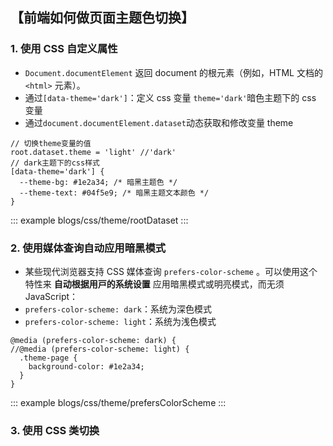 ## 【前端如何做⻚⾯主题⾊切换】

### 1. 使⽤ CSS ⾃定义属性

- `Document.documentElement` 返回 document 的根元素（例如，HTML 文档的 `<html>` 元素）。
- 通过`[data-theme='dark']`：定义 css 变量 `theme='dark'`暗色主题下的 css 变量
- 通过`document.documentElement.dataset`动态获取和修改变量 theme

```js{1,4}
// 切换theme变量的值
root.dataset.theme = 'light' //'dark'
// dark主题下的css样式
[data-theme='dark'] {
  --theme-bg: #1e2a34; /* 暗⿊主题⾊ */
  --theme-text: #04f5e9; /* 暗⿊主题⽂本颜⾊ */
}
```

::: example
blogs/css/theme/rootDataset
:::

### 2. 使⽤媒体查询⾃动应⽤暗⿊模式

- 某些现代浏览器⽀持 CSS 媒体查询 `prefers-color-scheme` 。可以使⽤这个特性来 **⾃动根据⽤⼾的系统设置** 应⽤暗⿊模式或明亮模式，⽽⽆须 JavaScript：
- `prefers-color-scheme: dark`：系统为深色模式
- `prefers-color-scheme: light`：系统为浅色模式

```scss{1}
@media (prefers-color-scheme: dark) {
//@media (prefers-color-scheme: light) {
  .theme-page {
    background-color: #1e2a34;
  }
}
```

::: example
blogs/css/theme/prefersColorScheme
:::

### 3. 使⽤ CSS 类切换
